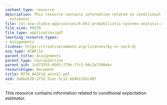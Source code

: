```yaml
---
content_type: resource
description: This resource contains information related to conditional expectation
  estimator.
file: /ol-ocw-studio-app/courses/6-041-probabilistic-systems-analysis-and-applied-probability-fall-2010/3abba5202f323cec5c12bb46132bc407_MIT6_041F10_assn11.pdf
file_size: 99176
file_type: application/pdf
learning_resource_types:
- Assignments
license: https://creativecommons.org/licenses/by-nc-sa/4.0/
ocw_type: OCWFile
parent_title: Assignments
parent_type: CourseSection
parent_uid: 1c873555-0503-f79e-f7c3-98c2a7390ebc
resourcetype: Document
title: MIT6_041F10_assn11.pdf
uid: 3abba520-2f32-3cec-5c12-bb46132bc407
---
```

This resource contains information related to conditional expectation estimator.